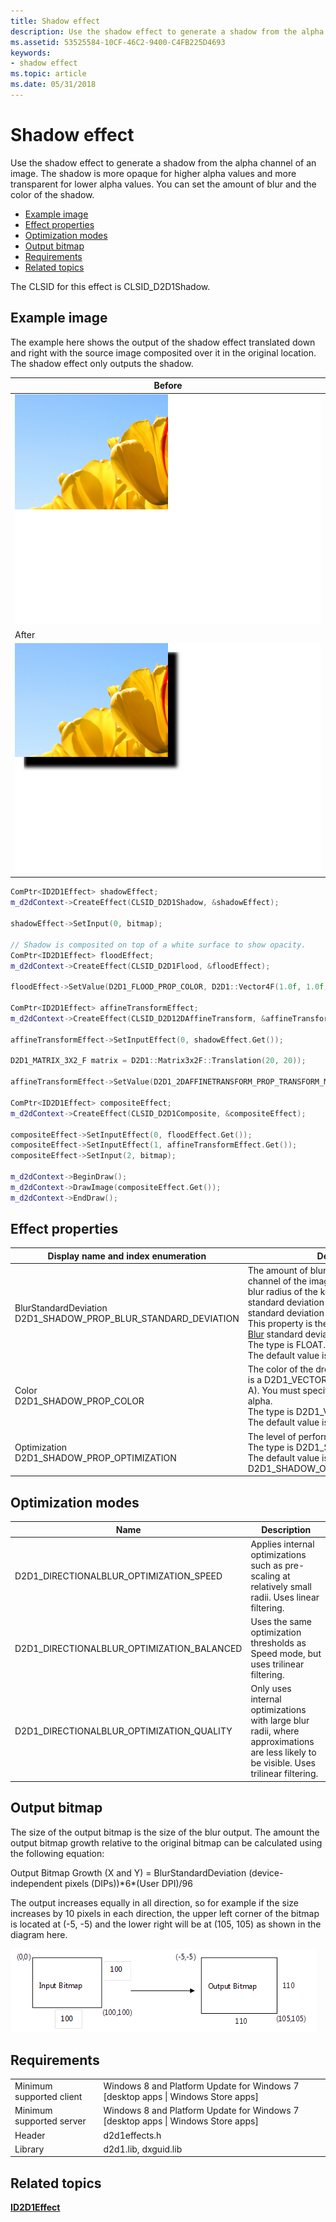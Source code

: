 ```yaml
---
title: Shadow effect
description: Use the shadow effect to generate a shadow from the alpha channel of an image.
ms.assetid: 53525584-10CF-46C2-9400-C4FB225D4693
keywords:
- shadow effect
ms.topic: article
ms.date: 05/31/2018
---
```


# Shadow effect

Use the shadow effect to generate a shadow from the alpha channel of an image. The shadow is more opaque for higher alpha values and more transparent for lower alpha values. You can set the amount of blur and the color of the shadow.

-   [Example image](#example-image)
-   [Effect properties](#effect-properties)
-   [Optimization modes](#optimization-modes)
-   [Output bitmap](#output-bitmap)
-   [Requirements](#requirements)
-   [Related topics](#related-topics)

The CLSID for this effect is CLSID\_D2D1Shadow.

## Example image

The example here shows the output of the shadow effect translated down and right with the source image composited over it in the original location. The shadow effect only outputs the shadow.



| Before                                                  |
|---------------------------------------------------------|
| ![the image before the effect.](images/8-crop.png)      |
| After                                                   |
| ![the image after the transform.](images/25-shadow.png) |



 


```C++
ComPtr<ID2D1Effect> shadowEffect;
m_d2dContext->CreateEffect(CLSID_D2D1Shadow, &shadowEffect);

shadowEffect->SetInput(0, bitmap);

// Shadow is composited on top of a white surface to show opacity.
ComPtr<ID2D1Effect> floodEffect;
m_d2dContext->CreateEffect(CLSID_D2D1Flood, &floodEffect);

floodEffect->SetValue(D2D1_FLOOD_PROP_COLOR, D2D1::Vector4F(1.0f, 1.0f, 1.0f, 1.0f));

ComPtr<ID2D1Effect> affineTransformEffect;
m_d2dContext->CreateEffect(CLSID_D2D12DAffineTransform, &affineTransformEffect);

affineTransformEffect->SetInputEffect(0, shadowEffect.Get());

D2D1_MATRIX_3X2_F matrix = D2D1::Matrix3x2F::Translation(20, 20));

affineTransformEffect->SetValue(D2D1_2DAFFINETRANSFORM_PROP_TRANSFORM_MATRIX, matrix);

ComPtr<ID2D1Effect> compositeEffect;
m_d2dContext->CreateEffect(CLSID_D2D1Composite, &compositeEffect);

compositeEffect->SetInputEffect(0, floodEffect.Get());
compositeEffect->SetInputEffect(1, affineTransformEffect.Get());
compositeEffect->SetInput(2, bitmap);

m_d2dContext->BeginDraw();
m_d2dContext->DrawImage(compositeEffect.Get());
m_d2dContext->EndDraw();
```



## Effect properties



| Display name and index enumeration                                                        | Description                                                                                                                                                                                                                                                                                                                                                                                                                  |
|-------------------------------------------------------------------------------------------|------------------------------------------------------------------------------------------------------------------------------------------------------------------------------------------------------------------------------------------------------------------------------------------------------------------------------------------------------------------------------------------------------------------------------|
| BlurStandardDeviation<br/> D2D1\_SHADOW\_PROP\_BLUR\_STANDARD\_DEVIATION<br/> | The amount of blur to be applied to the alpha channel of the image. You can compute the blur radius of the kernel by multiplying the standard deviation by 3. The units of both the standard deviation and blur radius are DIPs.<br/> This property is the same as the [Gaussian Blur](gaussian-blur.md) standard deviation property. <br/> The type is FLOAT.<br/> The default value is 3.0f.<br/> |
| Color<br/> D2D1\_SHADOW\_PROP\_COLOR<br/>                                     | The color of the drop shadow. This property is a D2D1\_VECTOR\_4F defined as: (R, G, B, A). You must specify this color in straight alpha.<br/> The type is D2D1\_VECTOR\_4F.<br/> The default value is {0.0f, 0.0f, 0.0f, 1.0f}.<br/>                                                                                                                                                                     |
| Optimization<br/> D2D1\_SHADOW\_PROP\_OPTIMIZATION<br/>                       | The level of performance optimization.<br/> The type is D2D1\_SHADOW\_OPTIMIZATION.<br/> The default value is D2D1\_SHADOW\_OPTIMIZATION\_BALANCED.<br/>                                                                                                                                                                                                                                                   |



 

## Optimization modes



| Name                                          | Description                                                                                                                           |
|-----------------------------------------------|---------------------------------------------------------------------------------------------------------------------------------------|
| D2D1\_DIRECTIONALBLUR\_OPTIMIZATION\_SPEED    | Applies internal optimizations such as pre-scaling at relatively small radii. Uses linear filtering.                                  |
| D2D1\_DIRECTIONALBLUR\_OPTIMIZATION\_BALANCED | Uses the same optimization thresholds as Speed mode, but uses trilinear filtering.                                                    |
| D2D1\_DIRECTIONALBLUR\_OPTIMIZATION\_QUALITY  | Only uses internal optimizations with large blur radii, where approximations are less likely to be visible. Uses trilinear filtering. |



 

## Output bitmap

The size of the output bitmap is the size of the blur output. The amount the output bitmap growth relative to the original bitmap can be calculated using the following equation:

Output Bitmap Growth (X and Y) = BlurStandardDeviation (device-independent pixels (DIPs))\*6\*(User DPI)/96

The output increases equally in all direction, so for example if the size increases by 10 pixels in each direction, the upper left corner of the bitmap is located at (-5, -5) and the lower right will be at (105, 105) as shown in the diagram here.

![shadow effect output size growth diagram.](images/drop-shadow-output-growth.png)

## Requirements



|                          |                                                                                    |
|--------------------------|------------------------------------------------------------------------------------|
| Minimum supported client | Windows 8 and Platform Update for Windows 7 \[desktop apps \| Windows Store apps\] |
| Minimum supported server | Windows 8 and Platform Update for Windows 7 \[desktop apps \| Windows Store apps\] |
| Header                   | d2d1effects.h                                                                      |
| Library                  | d2d1.lib, dxguid.lib                                                               |



 

## Related topics

<dl> <dt>

[**ID2D1Effect**](https://msdn.microsoft.com/library/Hh404566(v=VS.85).aspx)
</dt> </dl>

 

 






